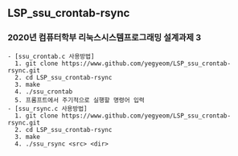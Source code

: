 ## LSP_ssu_crontab-rsync  
### 2020년 컴퓨터학부 리눅스시스템프로그래밍 설계과제 3

    - [ssu_crontab.c 사용방법]
      1. git clone https://www.github.com/yegyeom/LSP_ssu_crontab-rsync.git
      2. cd LSP_ssu_crontab-rsync
      3. make
      4. ./ssu_crontab
      5. 프롬프트에서 주기적으로 실행할 명령어 입력    
    - [ssu_rsync.c 사용방법]
      1. git clone https://www.github.com/yegyeom/LSP_ssu_crontab-rsync.git
      2. cd LSP_ssu_crontab-rsync
      3. make
      4. ./ssu_rsync <src> <dir>
